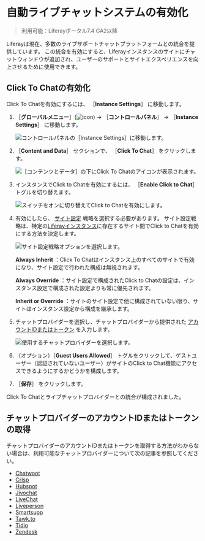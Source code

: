 # 自動ライブチャットシステムの有効化

 > 利用可能：Liferayポータル7.4 GA2以降

Liferayは現在、多数のライブサポートチャットプラットフォームとの統合を提供しています。 この統合を有効にすると、Liferayインスタンスのサイトにチャットウィンドウが追加され、ユーザーのサポートとサイトエクスペリエンスを向上させるために使用できます。

<a name="enabling-click-to-chat" />

## Click To Chatの有効化

Click To Chatを有効にするには、 ［**Instance Settings**］ に移動します。

1. ［**グローバルメニュー**］(![icon](../../../images/icon-applications-menu.png)) &rarr; ［**コントロールパネル**］ &rarr; ［**Instance Settings**］ に移動します。

    ![コントロールパネルの［Instance Settings］に移動します。](./enabling-automated-live-chat-systems/images/02.png)

1. ［**Content and Data**］ セクションで、 ［**Click To Chat**］ をクリックします。

    ![［コンテンツとデータ］の下にClick To Chatのアイコンが表示されます。](./enabling-automated-live-chat-systems/images/03.png)

1. インスタンスでClick to Chatを有効にするには、 ［**Enable Click to Chat**］ トグルを切り替えます。

    ![スイッチをオンに切り替えてClick to Chatを有効にします。](./enabling-automated-live-chat-systems/images/04.png)

1. 有効にしたら、 [サイト設定](../../site_settings.html) 戦略を選択する必要があります。 サイト設定戦略は、特定の[Liferayインスタンス](../../../system-administration/configuring-liferay/virtual-instances/understanding-virtual-instances.md)に存在するサイト間でClick to Chatを有効にする方法を決定します。

    ![サイト設定戦略オプションを選択します。](./enabling-automated-live-chat-systems/images/05.png)

   **Always Inherit** ：Click To Chatはインスタンス上のすべてのサイトで有効になり、サイト設定で行われた構成は無視されます。

   **Always Override** ：サイト設定で構成されたClick to Chatの設定は、インスタンス設定で構成された設定よりも常に優先されます。

   **Inherit or Override** ：サイトのサイト設定で他に構成されていない限り、サイトはインスタンス設定から構成を継承します。

1. チャットプロバイダーを選択し、チャットプロバイダーから提供された [アカウントIDまたはトークン](#getting-the-chat-provider-account-id-or-token) を入力します。

    ![使用するチャットプロバイダーを選択します。 ](./enabling-automated-live-chat-systems/images/06.png)

1. （オプション）［**Guest Users Allowed**］ トグルをクリックして、ゲストユーザー（認証されていないユーザー）がサイトのClick to Chat機能にアクセスできるようにするかどうかを構成します。

1. ［**保存**］ をクリックします。

Click To Chatとライブチャットプロバイダーとの統合が構成されました。

<a name="getting-the-chat-provider-account-id-or-token" />

## チャットプロバイダーのアカウントIDまたはトークンの取得

チャットプロバイダーのアカウントIDまたはトークンを取得する方法がわからない場合は、利用可能なチャットプロバイダーについて次の記事を参照してください。

* [Chatwoot](./getting-a-chat-provider-account-id/chatwoot.md)
* [Crisp](./getting-a-chat-provider-account-id/crisp.md)
* [Hubspot](./getting-a-chat-provider-account-id/hubspot.md)
* [Jivochat](./getting-a-chat-provider-account-id/jivochat.md)
* [LiveChat](./getting-a-chat-provider-account-id/livechat.md)
* [Liveperson](./getting-a-chat-provider-account-id/liveperson.md)
* [Smartsupp](./getting-a-chat-provider-account-id/smartsupp.md)
* [Tawk.to](./getting-a-chat-provider-account-id/tawk-to.md)
* [Tidio](./getting-a-chat-provider-account-id/tidio.md)
* [Zendesk](./getting-a-chat-provider-account-id/zendesk.md)
